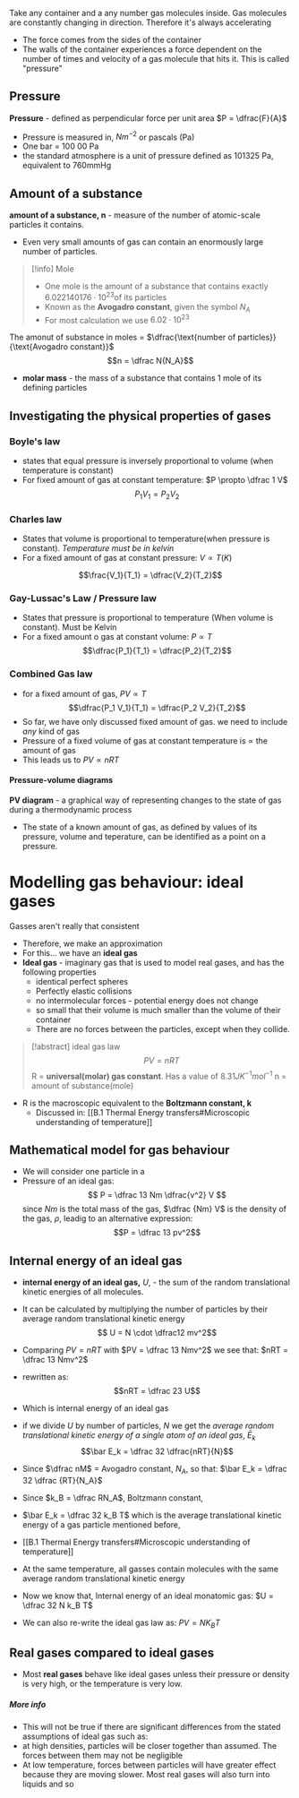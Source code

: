 Take any container and a any number gas molecules inside. Gas molecules are constantly changing in direction. Therefore it's always accelerating
- The force comes from the sides of the container
- The walls of the container experiences a force dependent on the number of times and velocity of a gas molecule that hits it. This is called "pressure"
## Pressure
**Pressure** - defined as perpendicular force per unit area $P = \dfrac{F}{A}$
- Pressure is measured in, $Nm^{-2}$ or pascals (Pa)
- One bar = 100 00 Pa
- the standard atmosphere is a unit of pressure defined as 101325 Pa, equivalent to 760mmHg
## Amount of a substance
**amount of a substance, n** - measure of the number of atomic-scale particles it contains. 
- Even very small amounts of gas can contain an enormously large number of particles. 
>[!info] Mole
>- One mole is the amount of a substance that contains exactly $6.022140176 \cdot 10^23 \text{of its particles}$
>- Known as the **Avogadro constant**, given the symbol $N_A$
>- For most calculation we use $6.02 \cdot 10^{23}$

The amonut of substance in moles = $\dfrac{\text{number of particles}}{\text{Avogadro constant}}$
$$n = \dfrac N{N_A}$$
- **molar mass** - the mass of a substance that contains 1 mole of its defining particles
## Investigating the physical properties of gases
### Boyle's law
- states that equal pressure is inversely proportional to volume (when temperature is constant)
- For fixed amount of gas at constant temperature: $P \propto \dfrac 1 V$
$$P_1 V_1 = P_2 V_2$$

### Charles law 
- States that volume is proportional to temperature(when pressure is constant). *Temperature must be in kelvin*
- For a fixed amount of gas at constant pressure: $V \propto T(K)$

$$\frac{V_1}{T_1} = \dfrac{V_2}{T_2}$$
### Gay-Lussac's Law / Pressure law 
- States that pressure is proportional to temperature (When volume is constant). Must be Kelvin
- For a fixed amount o gas at constant volume: $P \propto T$
$$\dfrac{P_1}{T_1} = \dfrac{P_2}{T_2}$$
### Combined Gas law
- for a fixed amount of gas, $PV \propto T$
$$\dfrac{P_1 V_1}{T_1} = \dfrac{P_2 V_2}{T_2}$$
- So far, we have only discussed fixed amount of gas. we need to include *any* kind of gas
- Pressure of a fixed volume of gas at constant temperature is $\propto$ the amount of gas
- This leads us to $PV \propto nRT$
#### Pressure-volume diagrams 
**PV diagram** - a graphical way of representing changes to the state of gas during a thermodynamic process
- The state of a known amount of gas, as defined by values of its pressure, volume and teperature, can be identified as a point on a pressure.
# Modelling gas behaviour: ideal gases 
Gasses aren't really that consistent
- Therefore, we make an approximation
- For this... we have an **ideal gas**
- **Ideal gas** - imaginary gas that is used to model real gases, and has the following properties
	- identical perfect spheres
	- Perfectly elastic collisions
	- no intermolecular forces - potential energy does not change
	- so small that their volume is much smaller than the volume of their container
	- There are no forces between the particles, except when they collide. 
>[!abstract] ideal gas law
>$$PV = nRT$$
>R  = **universal(molar) gas constant**. Has a value of $8.31JK^{-1} mol^{-1}$
>n = amount of substance(mole)
>

- R is the macroscopic equivalent to the **Boltzmann constant, k**
	- Discussed in: [[B.1 Thermal Energy transfers#Microscopic understanding of temperature]]
## Mathematical model for gas behaviour
- We will consider one particle in a 
- Pressure of an ideal gas:
$$ P = \dfrac 13 Nm \dfrac{v^2} V $$
since $Nm$ is the total mass of the gas, $\dfrac {Nm} V$ is the density of the gas, $\rho$, leadig to an alternative expression:
$$P = \dfrac 13 pv^2$$
## Internal energy of an ideal gas
- **internal energy of an ideal gas,** $U$, - the sum of the random translational kinetic energies of all molecules.
- It can be calculated by multiplying the number of particles by their average random translational kinetic energy
$$ U = N \cdot \dfrac12 mv^2$$
- Comparing $PV = nRT$ with $PV = \dfrac 13 Nmv^2$ we see that: $nRT = \dfrac 13 Nmv^2$
- rewritten as:
$$nRT = \dfrac 23 U$$
- Which is internal energy of an ideal gas
- if we divide $U$ by number of particles, $N$ we get the *average random translational kinetic energy of a single atom of an ideal gas*, $\bar E_k$
$$\bar E_k = \dfrac 32 \dfrac{nRT}{N}$$

- Since $\dfrac nM$ = Avogadro constant, $N_A$, so that: $\bar E_k = \dfrac 32 \dfrac {RT}{N_A}$
- Since $k_B = \dfrac RN_A$, Boltzmann constant, 
- $\bar E_k = \dfrac 32 k_B T$ which is the average translational kinetic energy of a gas particle mentioned before,
- [[B.1 Thermal Energy transfers#Microscopic understanding of temperature]]
- At the same temperature, all gasses contain molecules with the same average random translational kinetic energy
- Now we know that, Internal energy of an ideal monatomic gas: $U = \dfrac 32 N k_B T$
- We can also re-write the ideal gas law as: $PV = N K_B T$
## Real gases compared to ideal gases
- Most **real gases** behave like ideal gases unless their pressure or density is very high, or the temperature is very low. 
##### More info
- This will not be true if there are significant differences from the stated assumptions of ideal gas such as:
- at high densities, particles will be closer together than assumed. The forces between them may not be negligible
- At low temperature, forces between particles will have greater effect because they are moving slower. Most real gases will also turn into liquids and so

